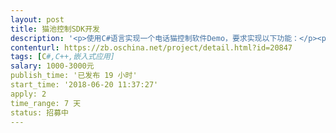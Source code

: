 ```yaml
---                
layout: post       
title: 猫池控制SDK开发           
description: '<p>使用C#语言实现一个电话猫控制软件Demo，要求实现以下功能：</p><p>1、打开指定COM端口，连接电话猫。</p><p>2、指定电话号码开始呼叫。</p><p>3、查询呼叫状态（正在呼叫、响铃中、对方已接听，对方挂断，自动挂断等等）</p><p>4、查询电话猫信号状态：无信号，偏差，中等，很好。</p><p>5、搜索获取当前机器的端口信息返回列表信息：（编号,端口，波特率，信号，SIM_CIMI,手机号，是否能短信，是否能电话，来电转移，状态，错误结果）</p><p><br></p><p><strong>以下相关功能仅需给出技术指导不计入开发商的开发范围：</strong></p><p><br></p><p><strong>1.&nbsp;&nbsp;&nbsp;&nbsp;&nbsp;&nbsp;&nbsp;&nbsp;响铃时间设置</strong></p><p><strong>*自定义设置响一声时间，自定义设置长响铃时间*秒为单位 </strong></p><p><strong style="color: rgb(255, 0, 0);">*响一声就是设置1-2秒 长响设置15秒</strong></p><p><strong>2.&nbsp;&nbsp;&nbsp;&nbsp;&nbsp;&nbsp;&nbsp;&nbsp;接听时间设置</strong></p><p><strong>*被对方接听几秒自动挂断*秒为单位&nbsp;</strong></p><p><strong>3.&nbsp;&nbsp;&nbsp;&nbsp;&nbsp;&nbsp;&nbsp;&nbsp;一键检查所有端口是否正常运行</strong></p><p><strong>*检测猫池口</strong></p><p><strong>4.&nbsp;&nbsp;&nbsp;&nbsp;&nbsp;&nbsp;&nbsp;&nbsp;总任务停止时间设置，按任务发布时间开始计算</strong></p><p><strong style="color: rgb(255, 0, 0);">*比如我后台设置30分钟，，那么每个提交进来的任务都有一个开始时间，到30分钟到不管有没有呼叫完用户设置好的次数都会终止任务，填0等于不设置，以分为单位</strong></p><p><strong>5.&nbsp;&nbsp;&nbsp;&nbsp;&nbsp;&nbsp;&nbsp;&nbsp;指定停止某个任务</strong></p><p><strong>6.&nbsp;&nbsp;&nbsp;&nbsp;&nbsp;&nbsp;&nbsp;&nbsp;可单独手动添加号码-次数</strong></p><p><strong>7.&nbsp;&nbsp;&nbsp;&nbsp;&nbsp;&nbsp;&nbsp;&nbsp;控制端任务列表项：编号，波特率，信号，总次数，剩余次数，已呼叫次数，呼叫方式，端口状态，当前呼叫某号码，操作信息。</strong></p><p><strong>*编号就是猫池口的排列吧。</strong></p><p><strong>*波特率。</strong></p><p><strong>*信号：无信号，偏差，中等，很好。</strong></p><p><strong>*总次数：提交进来的次数，这个保持不变，只需记录 用户提交进来的号码填的次数。</strong></p><p><strong>*剩余次数。</strong></p><p><strong>*已呼叫次数，呼叫计算。</strong></p><p><strong>*呼叫方式：用户选择的呼叫方式显示。</strong></p><p><strong>*端口状态：不可用，空闲，繁忙，端口不正常显示不可用*列如手机卡停机了当然是不可用了，没在呼叫显示空闲，有在呼叫显示繁忙。</strong></p><p><strong>*当前呼叫某号码：13800138000</strong></p><p><strong>*操作信息：正在呼叫，响铃中，对方已接听，对方挂断，自动挂断等等。</strong></p><p><strong>--------------------------------------------------------------------------------------------------------------------------------</strong></p><p><strong>8.&nbsp;&nbsp;&nbsp;&nbsp;&nbsp;&nbsp;&nbsp;&nbsp;端口呼叫顺序了，例如1-128&nbsp;循环，分电脑，列如有五台电脑，从第一台开始，第一台如果全繁忙，就分配给第二台电脑开始。</strong></p><p><strong style="color: rgb(255, 0, 0);">*这个顺序呼叫是为了不重复端口去呼叫任务，用户提交号码进来设置10次，咱们有640个端口 那么十次就会用10个端口去呼叫，完成任务之后 用户再提交进来就不能去重复刚刚那10个端口，必须按顺序把640个端口呼叫完，才能重新回到1端口。</strong></p><p><strong>9.&nbsp;&nbsp;&nbsp;&nbsp;&nbsp;&nbsp;&nbsp;&nbsp;可手动管理任务，编辑，停止，号码黑名单，单任务指定停止时间设置</strong></p><p><strong>&nbsp;</strong></p><p><strong>*一台电脑最多只能支持128个口，所以会分很多台电脑插这些猫池设备，那么就需要做数据分配工作了，当第一台电脑的猫池端口繁忙的时候需要把号码分配给另外一台电脑去处理</strong></p><p><strong>&nbsp;</strong></p><p><strong>要求可呼叫：手机号码，固话座机</strong></p><p><strong>备注:只接受C#可调用的方法。以上方法的调度使用存在兼容性使用问题的时候需协助解决。</strong></p><p><strong>&nbsp;</strong></p><p><strong>&nbsp;</strong></p>'     
contenturl: https://zb.oschina.net/project/detail.html?id=20847      
tags: [C#,C++,嵌入式应用]            
salary: 1000-3000元          
publish_time: '已发布 19 小时'         
start_time: '2018-06-20 11:37:27'           
apply: 2                   
time_range: 7 天              
status: 招募中                  
---                 
```

